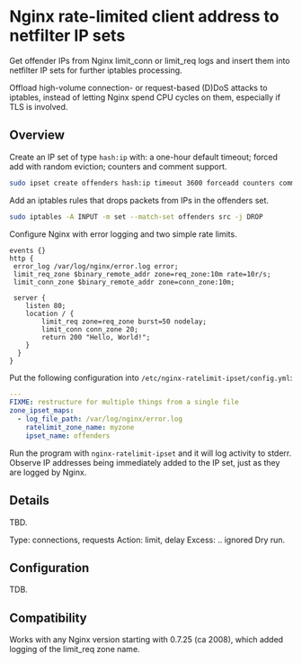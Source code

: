 # Nginx rate-limited client address to netfilter IP sets

Get offender IPs from Nginx limit_conn or limit_req logs and insert them into
netfilter IP sets for further iptables processing.

Offload high-volume connection- or request-based (D)DoS attacks to iptables,
instead of letting Nginx spend CPU cycles on them, especially if TLS is
involved.

## Overview

Create an IP set of type `hash:ip` with: a one-hour default timeout; forced add
with random eviction; counters and comment support.

```sh
sudo ipset create offenders hash:ip timeout 3600 forceadd counters comment
```

Add an iptables rules that drops packets from IPs in the offenders set.

```sh
sudo iptables -A INPUT -m set --match-set offenders src -j DROP
```

Configure Nginx with error logging and two simple rate limits.

```nginx
events {}
http {
 error_log /var/log/nginx/error.log error;
 limit_req_zone $binary_remote_addr zone=req_zone:10m rate=10r/s;
 limit_conn_zone $binary_remote_addr zone=conn_zone:10m;

 server {
    listen 80;
    location / {
        limit_req zone=req_zone burst=50 nodelay;
        limit_conn conn_zone 20;
        return 200 "Hello, World!";
    }
  }
}
```

Put the following configuration into `/etc/nginx-ratelimit-ipset/config.yml`:

```yaml
---
FIXME: restructure for multiple things from a single file
zone_ipset_maps:
  - log_file_path: /var/log/nginx/error.log
    ratelimit_zone_name: myzone
    ipset_name: offenders
```

Run the program with `nginx-ratelimit-ipset` and it will log activity to stderr.
Observe IP addresses being immediately added to the IP set, just as they are
logged by Nginx.

## Details

TBD.

Type: connections, requests
Action: limit, delay
Excess: .. ignored
Dry run.

## Configuration

TDB.

## Compatibility

Works with any Nginx version starting with 0.7.25 (ca 2008), which added logging
of the limit_req zone name.
